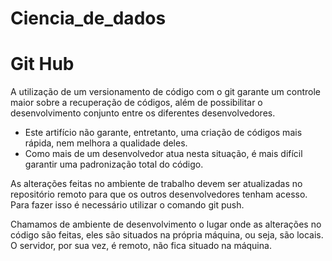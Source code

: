 # Ciencia_de_dados




# Git Hub
A utilização de um versionamento de código com o git garante um controle maior sobre a recuperação de códigos, além de possibilitar o desenvolvimento conjunto entre os diferentes desenvolvedores. 

- Este artifício não garante, entretanto, uma criação de códigos mais rápida, nem melhora a qualidade deles.
- Como mais de um desenvolvedor atua nesta situação, é mais difícil garantir uma padronização total do código.

As alterações feitas no ambiente de trabalho devem ser atualizadas no repositório remoto para que os outros desenvolvedores tenham acesso. Para fazer isso é necessário utilizar o comando git push.

Chamamos de ambiente de desenvolvimento o lugar onde as alterações no código são feitas, eles são situados na própria máquina, ou seja, são locais. O servidor, por sua vez, é remoto, não fica situado na máquina.
